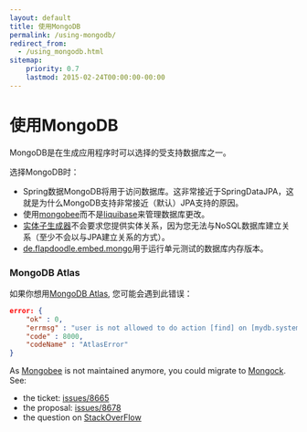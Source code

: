 ```yaml
---
layout: default
title: 使用MongoDB
permalink: /using-mongodb/
redirect_from:
  - /using_mongodb.html
sitemap:
    priority: 0.7
    lastmod: 2015-02-24T00:00:00-00:00
---
```


# <i class="fa fa-leaf"></i> 使用MongoDB

MongoDB是在生成应用程序时可以选择的受支持数据库之一。

选择MongoDB时：

*   Spring数据MongoDB将用于访问数据库。这非常接近于SpringDataJPA，这就是为什么MongoDB支持非常接近（默认）JPA支持的原因。
*   使用[mongobee](https://github.com/mongobee/mongobee)而不是[liquibase](http://www.liquibase.org/)来管理数据库更改。
*   [实体子生成器](site.url/创建实体/)不会要求您提供实体关系，因为您无法与NoSQL数据库建立关系（至少不会以与JPA建立关系的方式）。
*   [de.flapdoodle.embed.mongo](https://github.com/flapdoodle-oss/de.flapdoodle.embed.mongo)用于运行单元测试的数据库内存版本。

### MongoDB Atlas

如果你想用[MongoDB Atlas](https://www.mongodb.com/cloud/atlas), 您可能会遇到此错误：

```json
error: {
    "ok" : 0,
    "errmsg" : "user is not allowed to do action [find] on [mydb.system.indexes]",
    "code" : 8000,
    "codeName" : "AtlasError"
}
```

As [Mongobee](https://github.com/mongobee/mongobee/) is not maintained anymore, you could migrate to [Mongock](https://github.com/cloudyrock/mongock). See:

- the ticket: [issues/8665](https://github.com/jhipster/generator-jhipster/issues/8665)
- the proposal: [issues/8678](https://github.com/jhipster/generator-jhipster/issues/8678)
- the question on [StackOverFlow](https://stackoverflow.com/questions/49958635/mongodb-atlas-user-is-not-allowed-to-do-action-find-on-system-indexes)
